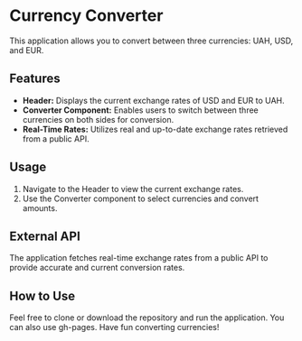 # Currency Converter

This application allows you to convert between three currencies: UAH, USD, and EUR.

## Features

- **Header:** Displays the current exchange rates of USD and EUR to UAH.
- **Converter Component:** Enables users to switch between three currencies on both sides for conversion.
- **Real-Time Rates:** Utilizes real and up-to-date exchange rates retrieved from a public API.

## Usage

1. Navigate to the Header to view the current exchange rates.
2. Use the Converter component to select currencies and convert amounts.

## External API

The application fetches real-time exchange rates from a public API to provide accurate and current conversion rates.

## How to Use

Feel free to clone or download the repository and run the application. You can also use gh-pages. Have fun converting currencies!
